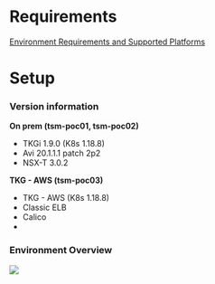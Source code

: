 # Requirements
[Environment Requirements and Supported Platforms](https://docs.vmware.com/en/VMware-Tanzu-Service-Mesh/services/tanzu-service-mesh-environment-requirements-and-supported-platforms/GUID-D0B939BE-474E-4075-9A65-3D72B5B9F237.html)

# Setup
### Version information
**On prem (tsm-poc01, tsm-poc02)**
* TKGi 1.9.0 (K8s 1.18.8)
* Avi 20.1.1.1 patch 2p2
* NSX-T 3.0.2

**TKG - AWS (tsm-poc03)**
* TKG - AWS (K8s 1.18.8)
* Classic ELB
* Calico
* 
### Environment Overview
![](https://i.imgur.com/zAsxoow.png)
